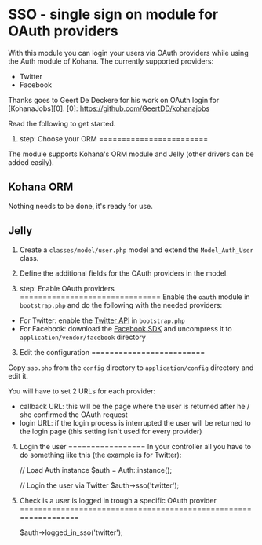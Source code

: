 # SSO - single sign on module for OAuth providers

With this module you can login your users via OAuth providers while using the Auth module of Kohana.
The currently supported providers:
- Twitter
- Facebook

Thanks goes to Geert De Deckere for his work on OAuth login for [KohanaJobs][0].
[0]: https://github.com/GeertDD/kohanajobs

Read the following to get started.

1. step: Choose your ORM
========================

The module supports Kohana's ORM module and Jelly (other drivers can be added easily).

Kohana ORM
----------
Nothing needs to be done, it's ready for use.

Jelly
-----
1. Create a `classes/model/user.php` model and extend the `Model_Auth_User` class.
2. Define the additional fields for the OAuth providers in the model.


2. step: Enable OAuth providers
===============================
Enable the `oauth` module in `bootstrap.php` and do the following with the needed providers:

- For Twitter: enable the [Twitter API][1] in `bootstrap.php`
- For Facebook: download the [Facebook SDK][2] and uncompress it to `application/vendor/facebook` directory

[1]: https://github.com/shadowhand/apis
[2]: https://github.com/facebook/php-sdk


3. Edit the configuration
=========================

Copy `sso.php` from the `config` directory to `application/config` directory and edit it.

You will have to set 2 URLs for each provider:
- callback URL: this will be the page where the user is returned after he / she confirmed the OAuth request
- login URL: if the login process is interrupted the user will be returned to the login page (this setting isn't used for every provider)


4. Login the user
=================
In your controller all you have to do something like this (the example is for Twitter):

	// Load Auth instance
	$auth = Auth::instance();

	// Login the user via Twitter
	$auth->sso('twitter');


5. Check is a user is logged in trough a specific OAuth provider
================================================================

	$auth->logged_in_sso('twitter');